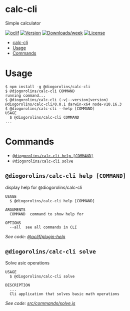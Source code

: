 # calc-cli

Simple calculator

[![oclif](https://img.shields.io/badge/cli-oclif-brightgreen.svg)](https://oclif.io)
[![Version](https://img.shields.io/npm/v/calc-cli.svg)](https://npmjs.org/package/calc-cli)
[![Downloads/week](https://img.shields.io/npm/dw/calc-cli.svg)](https://npmjs.org/package/calc-cli)
[![License](https://img.shields.io/npm/l/calc-cli.svg)](https://github.com/diogorolins/calc-cli/blob/master/package.json)

<!-- toc -->
* [calc-cli](#calc-cli)
* [Usage](#usage)
* [Commands](#commands)
<!-- tocstop -->

# Usage

<!-- usage -->
```sh-session
$ npm install -g @diogorolins/calc-cli
$ @diogorolins/calc-cli COMMAND
running command...
$ @diogorolins/calc-cli (-v|--version|version)
@diogorolins/calc-cli/0.0.1 darwin-x64 node-v10.16.3
$ @diogorolins/calc-cli --help [COMMAND]
USAGE
  $ @diogorolins/calc-cli COMMAND
...
```
<!-- usagestop -->

# Commands

<!-- commands -->
* [`@diogorolins/calc-cli help [COMMAND]`](#diogorolinscalc-cli-help-command)
* [`@diogorolins/calc-cli solve`](#diogorolinscalc-cli-solve)

## `@diogorolins/calc-cli help [COMMAND]`

display help for @diogorolins/calc-cli

```
USAGE
  $ @diogorolins/calc-cli help [COMMAND]

ARGUMENTS
  COMMAND  command to show help for

OPTIONS
  --all  see all commands in CLI
```

_See code: [@oclif/plugin-help](https://github.com/oclif/plugin-help/blob/v3.2.0/src/commands/help.ts)_

## `@diogorolins/calc-cli solve`

Solve asic operations

```
USAGE
  $ @diogorolins/calc-cli solve

DESCRIPTION
  ...
  Cli application that solves basic math operations
```

_See code: [src/commands/solve.js](https://github.com/diogorolins/calc-cli/blob/v0.0.1/src/commands/solve.js)_
<!-- commandsstop -->
